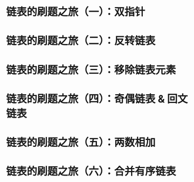 # 链表的刷题之旅（一）：双指针

# 链表的刷题之旅（二）：反转链表

# 链表的刷题之旅（三）：移除链表元素

# 链表的刷题之旅（四）：奇偶链表 & 回文链表

# 链表的刷题之旅（五）：两数相加

# 链表的刷题之旅（六）：合并有序链表


